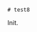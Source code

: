                                                                                                                                                                           # test8

Init.
